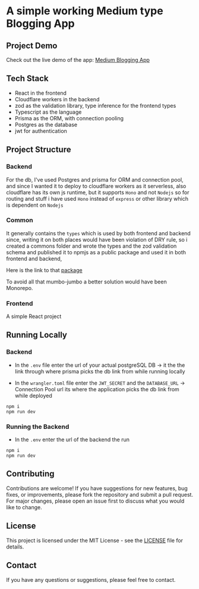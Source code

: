 # A simple working Medium type Blogging App

## Project Demo

Check out the live demo of the app: [Medium Blogging App](https://medium-ayush.vercel.app)

## Tech Stack

- React in the frontend
- Cloudflare workers in the backend
- zod as the validation library, type inference for the frontend types
- Typescript as the language
- Prisma as the ORM, with connection pooling
- Postgres as the database
- jwt for authentication

## Project Structure

### Backend

For the db, I've used Postgres and prisma for ORM and connection pool, and since I wanted it to deploy to cloudflare workers as it serverless, also cloudflare has its own js runtime, but it supports `Hono` and not `Nodejs` so for routing and stuff i have used `Hono` instead of `express` or other library which is dependent on `Nodejs`

### Common

It generally contains the `types` which is used by both frontend and backend since, writing it on both places would have been violation of DRY rule, so i created a commons folder and wrote the types and the zod validation schema and published it to npmjs as a public package and used it in both frontend and backend, <br>

Here is the link to that [package](https://www.npmjs.com/package/@ayush272002/medium-common-v3) <br>

To avoid all that mumbo-jumbo a better solution would have been Monorepo.

### Frontend

A simple React project

## Running Locally

### Backend

- In the `.env` file enter the url of your actual postgreSQL DB -> it the the link through where prisma picks the db link from while running locally

- In the `wrangler.toml` file enter the `JWT_SECRET` and the `DATABASE_URL` -> Connection Pool url its where the application picks the db link from while deployed

```shell
npm i
npm run dev
```

### Running the Backend

- In the `.env` enter the url of the backend the run

```shell
npm i
npm run dev
```

## Contributing

Contributions are welcome! If you have suggestions for new features, bug fixes, or improvements, please fork the repository and submit a pull request. For major changes, please open an issue first to discuss what you would like to change.

## License

This project is licensed under the MIT License - see the [LICENSE](LICENSE) file for details.

## Contact

If you have any questions or suggestions, please feel free to contact.
